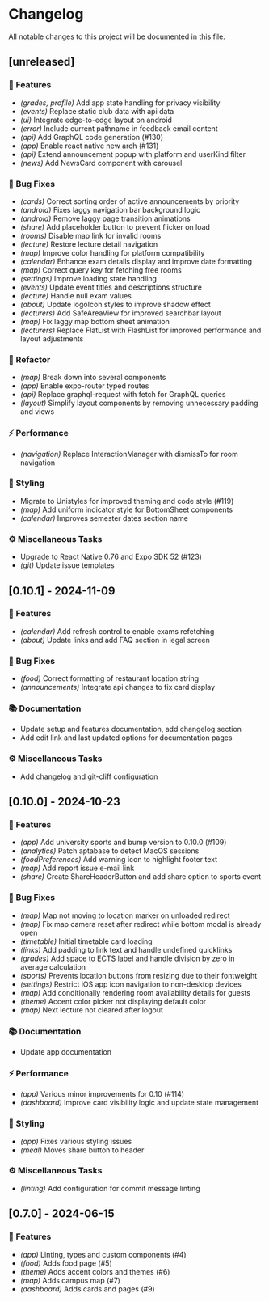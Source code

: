 # Changelog

All notable changes to this project will be documented in this file.

## [unreleased]

### 🚀 Features

-   _(grades, profile)_ Add app state handling for privacy visibility
-   _(events)_ Replace static club data with api data
-   _(ui)_ Integrate edge-to-edge layout on android
-   _(error)_ Include current pathname in feedback email content
-   _(api)_ Add GraphQL code generation (#130)
-   _(app)_ Enable react native new arch (#131)
-   _(api)_ Extend announcement popup with platform and userKind filter
-   _(news)_ Add NewsCard component with carousel

### 🐛 Bug Fixes

-   _(cards)_ Correct sorting order of active announcements by priority
-   _(android)_ Fixes laggy navigation bar background logic
-   _(android)_ Remove laggy page transition animations
-   _(share)_ Add placeholder button to prevent flicker on load
-   _(rooms)_ Disable map link for invalid rooms
-   _(lecture)_ Restore lecture detail navigation
-   _(map)_ Improve color handling for platform compatibility
-   _(calendar)_ Enhance exam details display and improve date formatting
-   _(map)_ Correct query key for fetching free rooms
-   _(settings)_ Improve loading state handling
-   _(events)_ Update event titles and descriptions structure
-   _(lecture)_ Handle null exam values
-   _(about)_ Update logoIcon styles to improve shadow effect
-   _(lecturers)_ Add SafeAreaView for improved searchbar layout
-   _(map)_ Fix laggy map bottom sheet animation
-   _(lecturers)_ Replace FlatList with FlashList for improved performance and layout adjustments

### 🚜 Refactor

-   _(map)_ Break down into several components
-   _(app)_ Enable expo-router typed routes
-   _(api)_ Replace graphql-request with fetch for GraphQL queries
-   _(layout)_ Simplify layout components by removing unnecessary padding and views

### ⚡ Performance

-   _(navigation)_ Replace InteractionManager with dismissTo for room navigation

### 🎨 Styling

-   Migrate to Unistyles for improved theming and code style (#119)
-   _(map)_ Add uniform indicator style for BottomSheet components
-   _(calendar)_ Improves semester dates section name

### ⚙️ Miscellaneous Tasks

-   Upgrade to React Native 0.76 and Expo SDK 52 (#123)
-   _(git)_ Update issue templates

## [0.10.1] - 2024-11-09

### 🚀 Features

-   _(calendar)_ Add refresh control to enable exams refetching
-   _(about)_ Update links and add FAQ section in legal screen

### 🐛 Bug Fixes

-   _(food)_ Correct formatting of restaurant location string
-   _(announcements)_ Integrate api changes to fix card display

### 📚 Documentation

-   Update setup and features documentation, add changelog section
-   Add edit link and last updated options for documentation pages

### ⚙️ Miscellaneous Tasks

-   Add changelog and git-cliff configuration

## [0.10.0] - 2024-10-23

### 🚀 Features

-   _(app)_ Add university sports and bump version to 0.10.0 (#109)
-   _(analytics)_ Patch aptabase to detect MacOS sessions
-   _(foodPreferences)_ Add warning icon to highlight footer text
-   _(map)_ Add report issue e-mail link
-   _(share)_ Create ShareHeaderButton and add share option to sports event

### 🐛 Bug Fixes

-   _(map)_ Map not moving to location marker on unloaded redirect
-   _(map)_ Fix map camera reset after redirect while bottom modal is already open
-   _(timetable)_ Initial timetable card loading
-   _(links)_ Add padding to link text and handle undefined quicklinks
-   _(grades)_ Add space to ECTS label and handle division by zero in average calculation
-   _(sports)_ Prevents location buttons from resizing due to their fontweight
-   _(settings)_ Restrict iOS app icon navigation to non-desktop devices
-   _(map)_ Add conditionally rendering room availability details for guests
-   _(theme)_ Accent color picker not displaying default color
-   _(map)_ Next lecture not cleared after logout

### 📚 Documentation

-   Update app documentation

### ⚡ Performance

-   _(app)_ Various minor improvements for 0.10 (#114)
-   _(dashboard)_ Improve card visibility logic and update state management

### 🎨 Styling

-   _(app)_ Fixes various styling issues
-   _(meal)_ Moves share button to header

### ⚙️ Miscellaneous Tasks

-   _(linting)_ Add configuration for commit message linting

## [0.7.0] - 2024-06-15

### 🚀 Features

-   _(app)_ Linting, types and custom components (#4)
-   _(food)_ Adds food page (#5)
-   _(theme)_ Adds accent colors and themes (#6)
-   _(map)_ Adds campus map (#7)
-   _(dashboard)_ Adds cards and pages (#9)

<!-- generated by git-cliff -->
